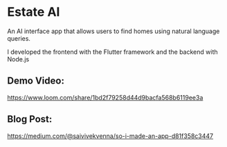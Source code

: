 # **Estate AI**

An AI interface app that allows users to find homes using natural language queries. 

I developed the frontend with the Flutter framework and the backend with Node.js

## **Demo Video:** 

https://www.loom.com/share/1bd2f79258d44d9bacfa568b6119ee3a

## **Blog Post:** 

https://medium.com/@saivivekvenna/so-i-made-an-app-d81f358c3447
